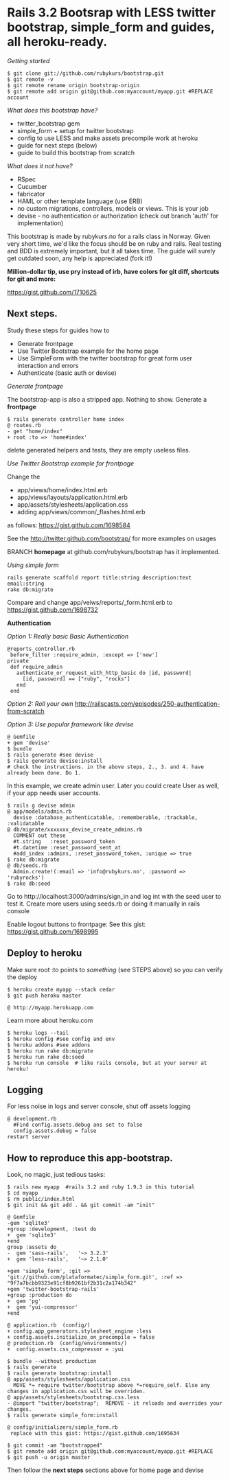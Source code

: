 # Rails 3.2 Bootsrap with LESS twitter bootstrap, simple_form and guides, all heroku-ready.

*Getting started*

    $ git clone git://github.com/rubykurs/bootstrap.git
    $ git remote -v
    $ git remote rename origin bootstrap-origin
    $ git remote add origin git@github.com:myaccount/myapp.git #REPLACE account

*What does this bootstrap have?*

 + twitter_bootstrap gem
 + simple_form + setup for twitter bootstrap
 + config to use LESS and make assets precompile work at heroku
 + guide for next steps (below)
 + guide to build this bootstrap from scratch

*What does it not have?*

 + RSpec
 + Cucumber
 + fabricator
 + HAML or other template language (use ERB)
 + no custom migrations, controllers, models or views. This is your job
 + devise - no authentication or authorization (check out branch 'auth' for implementation)

This bootstrap is made by rubykurs.no for a rails class in Norway. Given very short time, we'd like the focus should be on ruby and rails. Real testing and BDD is extremely important, but it all takes time. The guide will surely get outdated soon, any help is appreciated (fork it!)


**Million-dollar tip, use pry instead of irb, have colors for git diff, shortcuts for git and more:**

https://gist.github.com/1710625

## Next steps.

Study these steps for guides how to

 * Generate frontpage
 * Use Twitter Bootstrap example for the home page
 * Use SimpleForm with the twitter bootstrap for great form user interaction and errors
 * Authenticate (basic auth or devise)


*Generate frontpage*

The bootstrap-app is also a stripped app. Nothing to show. Generate a **frontpage**

    $ rails generate controller home index
    @ routes.rb
    - get "home/index"
    + root :to => 'home#index'

delete generated helpers and tests, they are empty useless files.

*Use Twitter Bootstrap example for frontpage*

Change the

 * app/views/home/index.html.erb
 * app/views/layouts/application.html.erb
 * app/assets/stylesheets/application.css
 * adding app/views/common/_flashes.html.erb

as follows: https://gist.github.com/1698584

See the http://twitter.github.com/bootstrap/ for more examples on usages

BRANCH **homepage** at github.com/rubykurs/bootstrap has it implemented.

*Using simple form*

    rails generate scaffold report title:string description:text email:string
    rake db:migrate

Compare and change app/veiws/reports/_form.html.erb to
https://gist.github.com/1698732


**Authentication**

*Option 1: Really basic Basic Authentication*

    @reports_controller.rb
     before_filter :require_admin, :except => ['new']
    private
     def require_admin
       authenticate_or_request_with_http_basic do |id, password|
         [id, password] == ["ruby", "rocks"]
       end
     end

*Option 2: Roll your own* http://railscasts.com/episodes/250-authentication-from-scratch

*Option 3: Use popular framework like devise*

    @ Gemfile
    + gem 'devise'
    $ bundle
    $ rails generate #see devise
    $ rails generate devise:install
    # check the instructions. in the above steps, 2., 3. and 4. have already been done. Do 1.

In this example, we create admin user. Later you could create User as well, if your app needs user accounts.

    $ rails g devise admin
    @ app/models/admin.rb
      devise :database_authenticatable, :rememberable, :trackable, :validatable
    @ db/migrate/xxxxxxx_devise_create_admins.rb
      COMMENT out these
      #t.string   :reset_password_token
      #t.datetime :reset_password_sent_at
      #add_index :admins, :reset_password_token, :unique => true
    $ rake db:migrate
    @ db/seeds.rb
      Admin.create!(:email => 'info@rubykurs.no', :password => 'rubyrocks')
    $ rake db:seed

Go to http://localhost:3000/admins/sign_in and log int with the seed user to test it. Create more users using seeds.rb or doing it manually in rails console

Enable logout buttons to frontpage: See this gist: https://gist.github.com/1698995



## Deploy to heroku

Make sure root :to points to *something* (see STEPS above) so you can verify the deploy

    $ heroku create myapp --stack cedar
    $ git push heroku master

    @ http://myapp.herokuapp.com

Learn more about heroku.com

    $ heroku logs --tail
    $ heroku config #see config and env
    $ heroku addons #see addons
    $ heroku run rake db:migrate
    $ heroku run rake db:seed
    $ heroku run console  # like rails console, but at your server at heroku!


## Logging

For less noise in logs and server console, shut off assets logging

    @ development.rb
      #Find config.assets.debug ans set to false
      config.assets.debug = false
    restart server

## How to reproduce this app-bootstrap.

Look, no magic, just tedious tasks:

    $ rails new myapp  #rails 3.2 and ruby 1.9.3 in this tutorial
    $ cd myapp
    $ rm public/index.html
    $ git init && git add . && git commit -am "init"

    @ Gemfile
    -gem 'sqlite3'
    +group :development, :test do
    +  gem 'sqlite3'
    +end
    group :assets do
    -  gem 'sass-rails',   '~> 3.2.3'
    +  gem 'less-rails',   '~> 2.1.0'

    +gem 'simple_form', :git => 'git://github.com/plataformatec/simple_form.git', :ref => "9f7a7bcbb9323e91cf8b9261bf2b31c2a174b342"
    +gem 'twitter-bootstrap-rails'
    +group :production do
    +  gem 'pg'
    +  gem 'yui-compressor'
    +end

    @ application.rb  (config/)
    + config.app_generators.stylesheet_engine :less
    + config.assets.initialize_on_precompile = false
    @ production.rb  (config/environments/)
    +  config.assets.css_compressor = :yui

    $ bundle --without production
    $ rails generate
    $ rails generate bootstrap:install
    @ app/assets/stylesheets/application.css
      MOVE *= require twitter/bootstrap above *=require_self. Else any changes in application.css will be overriden.
    @ app/assets/stylesheets/bootstrap.css.less
    - @import "twitter/bootstrap";  REMOVE - it reloads and overrides your changes.
    $ rails generate simple_form:install

    @ config/initializers/simple_form.rb
     replace with this gist: https://gist.github.com/1695634

    $ git commit -am "bootstrapped"
    $ git remote add origin git@github.com:myaccount/myapp.git #REPLACE
    $ git push -u origin master

Then follow the **next steps** sections above for home page and devise
